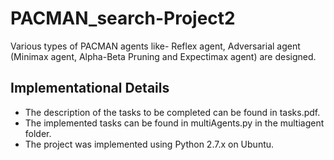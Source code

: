 # PACMAN_search-Project2
Various types of PACMAN agents like- Reflex agent, Adversarial agent (Minimax agent, Alpha-Beta Pruning and Expectimax agent) are designed.
## Implementational Details
- The description of the tasks to be completed can be found in tasks.pdf.
- The implemented tasks can be found in multiAgents.py in the multiagent folder.
- The project was implemented using Python 2.7.x on Ubuntu.